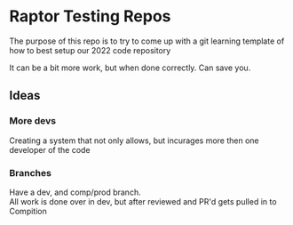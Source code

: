 # Raptor Testing Repos
The purpose of this repo is to try to come up with a git learning template of how to best setup our 2022 code repository

It can be a bit more work, but when done correctly. Can save you.

## Ideas
### More devs
Creating a system that not only allows, but incurages more then one developer of the code
### Branches
Have a dev, and comp/prod branch.   
All work is done over in dev, but after reviewed and PR'd gets pulled in to Compition
